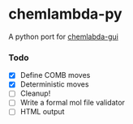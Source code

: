 # chemlambda-py
A python port for [chemlabda-gui](https://github.com/chorasimilarity/chemlambda-gui)

### Todo
- [x] Define COMB moves
- [x] Deterministic moves
- [ ] Cleanup!
- [ ] Write a formal mol file validator
- [ ] HTML output
